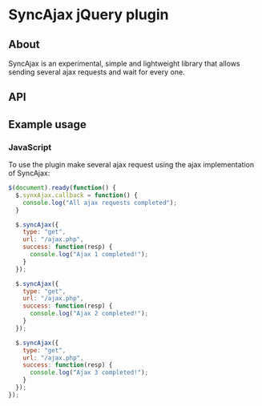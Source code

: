 # SyncAjax jQuery plugin

## About

SyncAjax is an experimental, simple and lightweight library that allows sending several ajax requests
and wait for every one.

## API


## Example usage
### JavaScript
To use the plugin make several ajax request using the ajax implementation of SyncAjax:
```js
$(document).ready(function() {
  $.synxAjax.callback = function() {
    console.log("All ajax requests completed");
  }

  $.syncAjax({
    type: "get",
    url: "/ajax.php",
    success: function(resp) {
      console.log("Ajax 1 completed!");
    }
  });

  $.syncAjax({
    type: "get",
    url: "/ajax.php",
    success: function(resp) {
      console.log("Ajax 2 completed!");
    }
  });

  $.syncAjax({
    type: "get",
    url: "/ajax.php",
    success: function(resp) {
      console.log("Ajax 3 completed!");
    }
  });
});
```
